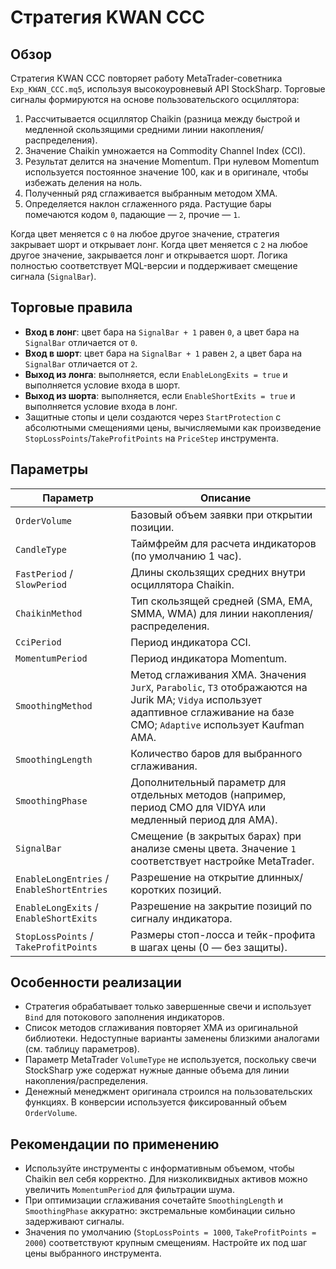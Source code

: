 # Стратегия KWAN CCC

## Обзор
Стратегия KWAN CCC повторяет работу MetaTrader-советника `Exp_KWAN_CCC.mq5`, используя высокоуровневый API StockSharp. Торговые сигналы формируются на основе пользовательского осциллятора:

1. Рассчитывается осциллятор Chaikin (разница между быстрой и медленной скользящими средними линии накопления/распределения).
2. Значение Chaikin умножается на Commodity Channel Index (CCI).
3. Результат делится на значение Momentum. При нулевом Momentum используется постоянное значение 100, как и в оригинале, чтобы избежать деления на ноль.
4. Полученный ряд сглаживается выбранным методом XMA.
5. Определяется наклон сглаженного ряда. Растущие бары помечаются кодом `0`, падающие — `2`, прочие — `1`.

Когда цвет меняется с `0` на любое другое значение, стратегия закрывает шорт и открывает лонг. Когда цвет меняется с `2` на любое другое значение, закрывается лонг и открывается шорт. Логика полностью соответствует MQL-версии и поддерживает смещение сигнала (`SignalBar`).

## Торговые правила
- **Вход в лонг**: цвет бара на `SignalBar + 1` равен `0`, а цвет бара на `SignalBar` отличается от `0`.
- **Вход в шорт**: цвет бара на `SignalBar + 1` равен `2`, а цвет бара на `SignalBar` отличается от `2`.
- **Выход из лонга**: выполняется, если `EnableLongExits = true` и выполняется условие входа в шорт.
- **Выход из шорта**: выполняется, если `EnableShortExits = true` и выполняется условие входа в лонг.
- Защитные стопы и цели создаются через `StartProtection` с абсолютными смещениями цены, вычисляемыми как произведение `StopLossPoints`/`TakeProfitPoints` на `PriceStep` инструмента.

## Параметры
| Параметр | Описание |
|----------|----------|
| `OrderVolume` | Базовый объем заявки при открытии позиции. |
| `CandleType` | Таймфрейм для расчета индикаторов (по умолчанию 1 час). |
| `FastPeriod` / `SlowPeriod` | Длины скользящих средних внутри осциллятора Chaikin. |
| `ChaikinMethod` | Тип скользящей средней (SMA, EMA, SMMA, WMA) для линии накопления/распределения. |
| `CciPeriod` | Период индикатора CCI. |
| `MomentumPeriod` | Период индикатора Momentum. |
| `SmoothingMethod` | Метод сглаживания XMA. Значения `JurX`, `Parabolic`, `T3` отображаются на Jurik MA; `Vidya` использует адаптивное сглаживание на базе CMO; `Adaptive` использует Kaufman AMA. |
| `SmoothingLength` | Количество баров для выбранного сглаживания. |
| `SmoothingPhase` | Дополнительный параметр для отдельных методов (например, период CMO для VIDYA или медленный период для AMA). |
| `SignalBar` | Смещение (в закрытых барах) при анализе смены цвета. Значение `1` соответствует настройке MetaTrader. |
| `EnableLongEntries` / `EnableShortEntries` | Разрешение на открытие длинных/коротких позиций. |
| `EnableLongExits` / `EnableShortExits` | Разрешение на закрытие позиций по сигналу индикатора. |
| `StopLossPoints` / `TakeProfitPoints` | Размеры стоп-лосса и тейк-профита в шагах цены (0 — без защиты). |

## Особенности реализации
- Стратегия обрабатывает только завершенные свечи и использует `Bind` для потокового заполнения индикаторов.
- Список методов сглаживания повторяет XMA из оригинальной библиотеки. Недоступные варианты заменены близкими аналогами (см. таблицу параметров).
- Параметр MetaTrader `VolumeType` не используется, поскольку свечи StockSharp уже содержат нужные данные объема для линии накопления/распределения.
- Денежный менеджмент оригинала строился на пользовательских функциях. В конверсии используется фиксированный объем `OrderVolume`.

## Рекомендации по применению
- Используйте инструменты с информативным объемом, чтобы Chaikin вел себя корректно. Для низколиквидных активов можно увеличить `MomentumPeriod` для фильтрации шума.
- При оптимизации сглаживания сочетайте `SmoothingLength` и `SmoothingPhase` аккуратно: экстремальные комбинации сильно задерживают сигналы.
- Значения по умолчанию (`StopLossPoints = 1000`, `TakeProfitPoints = 2000`) соответствуют крупным смещениям. Настройте их под шаг цены выбранного инструмента.
